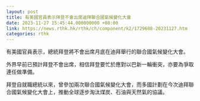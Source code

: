 ```yaml
---
layout: post
title: 有美國官員表示拜登不會出席迪拜聯合國氣候變化大會
date: 2023-11-27 15:45:44.000000000 +08:00
link: https://news.rthk.hk/rthk/ch/component/k2/1729608-20231127.htm
categories: rthk
---
```


有美國官員表示，總統拜登將不會出席月底在迪拜舉行的聯合國氣候變化大會。

外界早前已預計拜登不會出席，相信拜登要忙於應對以巴新一輪衝突，亦要為爭取連任做準備。

拜登自就職總統以來，曾參加兩次聯合國氣候變化大會，而多國計劃在今次迪拜聯合國氣候變化大會上，推動全球逐步淘汰煤炭、石油與天然氣的協議。
